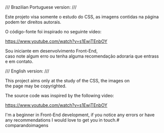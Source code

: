 /// Brazilian Portuguese version: ///

Este projeto visa somente o estudo do CSS, as imagens contidas na página podem ter direitos autorais.

O código-fonte foi inspirado no seguinte vídeo:

https://www.youtube.com/watch?v=s1EwjTEnbOY


Sou iniciante em desenvolvimento Front-End, caso note algum erro ou tenha alguma recomendação adoraria que entrasse em contato.


/// English version: /// 


This project aims only at the study of the CSS, the images on the page may be copyrighted.

The source code was inspired by the following video:

https://www.youtube.com/watch?v=s1EwjTEnbOY


I'm a beginner in Front-End development, if you notice any errors or have any recommendations I would love to get you in touch.# comparandoimagens
